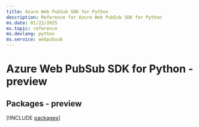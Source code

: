 ```yaml
---
title: Azure Web PubSub SDK for Python
description: Reference for Azure Web PubSub SDK for Python
ms.date: 01/22/2025
ms.topic: reference
ms.devlang: python
ms.service: webpubsub
---
```

# Azure Web PubSub SDK for Python - preview
## Packages - preview
[!INCLUDE [packages](web-pubsub-index.md)]